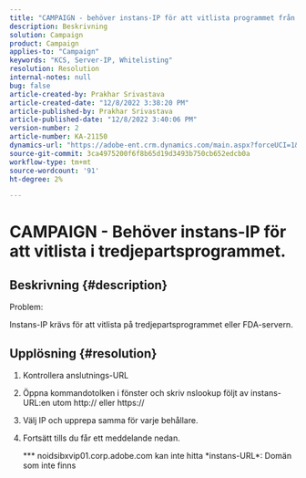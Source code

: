 ```yaml
---
title: "CAMPAIGN - behöver instans-IP för att vitlista programmet från tredje part."
description: Beskrivning
solution: Campaign
product: Campaign
applies-to: "Campaign"
keywords: "KCS, Server-IP, Whitelisting"
resolution: Resolution
internal-notes: null
bug: false
article-created-by: Prakhar Srivastava
article-created-date: "12/8/2022 3:38:20 PM"
article-published-by: Prakhar Srivastava
article-published-date: "12/8/2022 3:40:06 PM"
version-number: 2
article-number: KA-21150
dynamics-url: "https://adobe-ent.crm.dynamics.com/main.aspx?forceUCI=1&pagetype=entityrecord&etn=knowledgearticle&id=8339b954-0e77-ed11-81aa-6045bd006b4b"
source-git-commit: 3ca4975200f6f8b65d19d3493b750cb652edcb0a
workflow-type: tm+mt
source-wordcount: '91'
ht-degree: 2%

---
```


# CAMPAIGN - Behöver instans-IP för att vitlista i tredjepartsprogrammet.

## Beskrivning {#description}


Problem:

Instans-IP krävs för att vitlista på tredjepartsprogrammet eller FDA-servern.


## Upplösning {#resolution}


1. Kontrollera anslutnings-URL
2. Öppna kommandotolken i fönster och skriv nslookup följt av instans-URL:en utom http:// eller https://
3. Välj IP och upprepa samma för varje behållare.
4. Fortsätt tills du får ett meddelande nedan.

   \*\*\* noidsibxvip01.corp.adobe.com kan inte hitta \*instans-URL\*: Domän som inte finns

